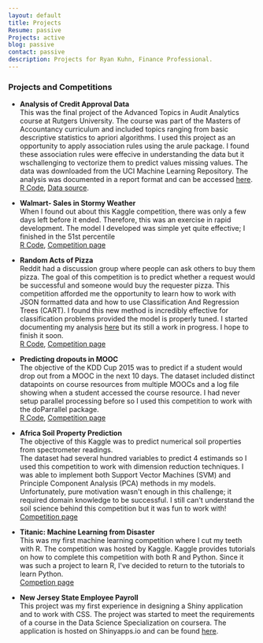 ```yaml
---
layout: default
title: Projects
Resume: passive
Projects: active
blog: passive
contact: passive
description: Projects for Ryan Kuhn, Finance Professional.
---
```


### Projects and Competitions  
- **Analysis of Credit Approval Data**  
This was the final project of the Advanced Topics in Audit Analytics course at Rutgers University. 
The course was part of the Masters of Accountancy curriculum and included topics ranging from basic descriptive statistics to apriori algorithms. 
I used this project as an opportunity to apply association rules using the arule package. 
I found these association rules were effecive in understanding the data but it wschallenging to vectorize them to predict values missing values.
The data was downloaded from the UCI Machine Learning Repository. 
The analysis was documented in a report format and can be accessed <a href="../writeups/creditanalysis.html"> here</a>.  
[R Code](https://github.com/kuhnrl30/RProjects/tree/master/CreditAnalysis), 
[Data source](http://archive.ics.uci.edu/ml/datasets.html?format=&task=&att=&area=bus&numAtt=&numIns=&type=&sort=nameUp&view=table). 

  
- **Walmart- Sales in Stormy Weather**  
When I found out about this Kaggle competition, there was only a few days left before it ended. 
Therefore, this was an exercise in rapid development. 
The model I developed was simple yet quite effective; I finished in the 51st percentile  
[R Code](https://github.com/kuhnrl30/RProjects/blob/master/Walmart/Walmart.R), 
[Competition page](http://www.kaggle.com/c/walmart-recruiting-sales-in-stormy-weather/leaderboard)
  
- **Random Acts of Pizza**  
Reddit had a discussion group where people can ask others to buy them pizza. 
The goal of this competition is to predict whether a request would be successful and someone would buy the requester pizza. 
This competition afforded me the opportunity to learn how to work with JSON formatted data and how to use Classification And Regression Trees (CART). 
I found this new method is incredibly effective for classification problems provided the model is properly tuned. 
I started documenting my analysis <a href="../writeups/RAOP.html">here</a> but its still a work in progress. 
I hope to finish it soon.  
[R Code](https://github.com/kuhnrl30/RProjects/blob/master/RAOP/RAOP.Rmd), 
[Competition page](http://www.kaggle.com/c/random-acts-of-pizza) 
  
- **Predicting dropouts in MOOC**  
The objective of the KDD Cup 2015 was to predict if a student would drop out from a MOOC in the next 10 days. 
The dataset included distinct datapoints on course resources from multiple MOOCs and a log file showing when a student accessed the course resource. 
I had never setup parallel processing before so I used this competition to work with the doParrallel package.  
[R Code](https://github.com/kuhnrl30/RProjects/tree/master/Mooc), 
[Competition page](https://kddcup2015.com/submission-rank.html)

- **Africa Soil Property Prediction**  
The objective of this Kaggle was to predict numerical soil properties from spectrometer readings.  
The dataset had several hundred variables to predict 4 estimands so I used this competition to work with dimension reduction techniques. 
I was able to implement both Support Vector Machines (SVM) and Principle Component Analysis (PCA) methods in my models. 
Unfortunately, pure motivation wasn't enough in this challenge; it required domain knowledge to be successful. 
I still can't understand the soil science behind this competition but it was fun to work with!  
[Competition page](http://www.kaggle.com/c/afsis-soil-properties)  
    
- **Titanic: Machine Learning from Disaster**  
This was my first machine learning competition where I cut my teeth with R. 
The competition was hosted by Kaggle. 
Kaggle provides tutorials on how to complete this competition with both R and Python. 
Since it was such a project to learn R, I've decided to return to the tutorials to learn Python.  
[Competion page](http://www.kaggle.com/c/titanic-gettingStarted)
    
- **New Jersey State Employee Payroll**   
This project was my first experience in designing a Shiny application and to work with CSS. 
The project was started to meet the requirements of a course in the Data Science Specialization on coursera. 
The application is hosted on Shinyapps.io and can be found <a href="https://kuhnrl30.shinyapps.io/ShinyProject" target="_blank"> here</a>.